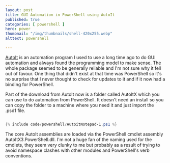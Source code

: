 ```yaml
---
layout: post
title: GUI Automation in PowerShell using AutoIt
published: true 
categories: [ powershell ]
hero: power
thumbnail: "/img/thumbnails/shell-420x255.webp"
alttext: powershell

---
```


<a href="https://www.autoitscript.com/site/">AutoIt</a> is an automation program I used to use a long time ago
to do GUI automation and always found the programming model to make sense. The whole package seemed to be 
generally reliable and I'm not sure why it fell out of favour. One thing that didn't exist at that time was PowerShell 
so it's no surprise that I never thought to check for updates to it and if it now had a binding for PowerShell. 

Part of the download from AutoIt now is a folder called AutoItX which you can use to do automation from PowerShell. It 
doesn't need an install so you can copy the folder to a machine where you need it and just import the .psd1 file. 


```powershell

{% include code/powershell/AutoitNotepad-1.ps1 %}

```

The core AutoIt assemblies are loaded via the PowerShell cmdlet assembly AutoItX3.PowerShell.dll.
I'm not a huge fan of the naming used for the cmdlets, they seem very clunky to me but probably as a result of trying to 
avoid namespace clashes with other modules and PowerShell's verb conventions. 

